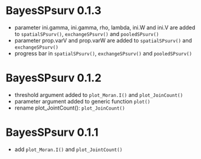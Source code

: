 

# BayesSPsurv 0.1.3

* parameter ini.gamma, ini.gamma, rho, lambda, ini.W and ini.V   are added to `spatialSPsurv()`, `exchangeSPsurv()` and `pooledSPsurv()`
* parameter prop.varV and prop.varW are added to `spatialSPsurv()` and `exchangeSPsurv()`
* progress bar in `spatialSPsurv()`, `exchangeSPsurv()` and `pooledSPsurv()`

# BayesSPsurv 0.1.2

* threshold argument added to `plot_Moran.I()` and `plot_JoinCount()`
* parameter argument added to generic function `plot()`
* rename plot_JointCount(): `plot_JoinCount()`

# BayesSPsurv 0.1.1

* add `plot_Moran.I()` and `plot_JointCount()`

